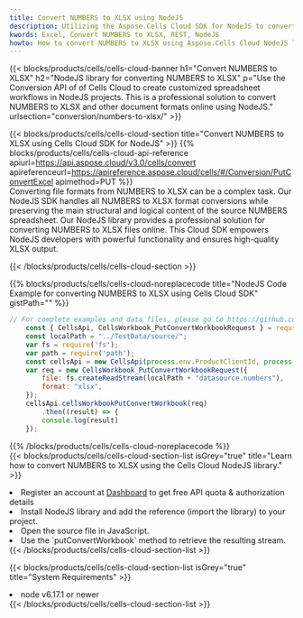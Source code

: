 ```yaml
---
title: Convert NUMBERS to XLSX using NodeJS 
description: Utilizing the Aspose.Cells Cloud SDK for NodeJS to convert a NUMBERS format file to a XLSX format file. 
kwords: Excel, Convert NUMBERS to XLSX, REST, NodeJS
howto: How to convert NUMBERS to XLSX using Aspose.Cells Cloud NodeJS library.
---
```



{{< blocks/products/cells/cells-cloud-banner h1="Convert NUMBERS to XLSX" h2="NodeJS library for converting NUMBERS to XLSX" p="Use the Conversion API of of Cells Cloud to create customized spreadsheet workflows in NodeJS projects. This is a professional solution to convert NUMBERS to XLSX and other document formats online using NodeJS." urlsection="conversion/numbers-to-xlsx/" >}}

{{< blocks/products/cells/cells-cloud-section  title="Convert NUMBERS to XLSX using Cells Cloud SDK for NodeJS" >}}
{{% blocks/products/cells/cells-cloud-api-reference  apiurl=https://api.aspose.cloud/v3.0/cells/convert  apireferenceurl=https://apireference.aspose.cloud/cells/#/Conversion/PutConvertExcel  apimethod=PUT %}}
<br/>
Converting file formats from NUMBERS to XLSX can be a complex task. Our NodeJS SDK handles all NUMBERS to XLSX format conversions while preserving the main structural and logical content of the source NUMBERS spreadsheet. Our NodeJS library provides a professional solution for converting NUMBERS to XLSX files online. This Cloud SDK empowers NodeJS developers with powerful functionality and ensures high-quality XLSX output.

{{< /blocks/products/cells/cells-cloud-section >}}

{{% blocks/products/cells/cells-cloud-noreplacecode title="NodeJS Code Example for converting NUMBERS to XLSX using Cells Cloud SDK" gistPath="" %}}
 
```js
// For complete examples and data files, please go to https://github.com/aspose-cells-cloud/aspose-cells-cloud-node/
    const { CellsApi, CellsWorkbook_PutConvertWorkbookRequest } = require("asposecellscloud");
    const localPath = "../TestData/source/";
    var fs = require('fs');
    var path = require('path');
    const cellsApi = new CellsApi(process.env.ProductClientId, process.env.ProductClientSecret);
    var req = new CellsWorkbook_PutConvertWorkbookRequest({
        file: fs.createReadStream(localPath + "datasource.numbers"),
        format: "xlsx",
    });
    cellsApi.cellsWorkbookPutConvertWorkbook(req)
        .then((result) => {
        console.log(result)
    });
```
 
{{% /blocks/products/cells/cells-cloud-noreplacecode  %}}
<br/>
{{< blocks/products/cells/cells-cloud-section-list isGrey="true"  title="Learn how to convert NUMBERS to XLSX using the Cells Cloud NodeJS library." >}}
<li>Register an account at <a href="https://dashboard.aspose.cloud/">Dashboard</a> to get free API quota & authorization details</li>
<li>Install NodeJS library and add the reference (import the library) to your project.</li>
<li>Open the source file in JavaScript.</li>
<li>Use the `putConvertWorkbook` method to retrieve the resulting stream.</li>
{{< /blocks/products/cells/cells-cloud-section-list >}}

{{< blocks/products/cells/cells-cloud-section-list isGrey="true"  title="System Requirements" >}}
<li>node v6.17.1 or newer</li>
{{< /blocks/products/cells/cells-cloud-section-list >}}
